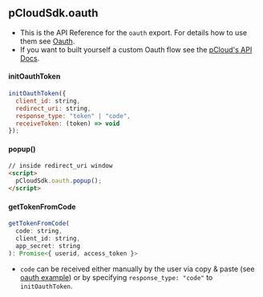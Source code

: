 ## pCloudSdk.oauth

- This is the API Reference for the `oauth` export. For details how to use them see [Oauth](oauth.md).
- If you want to built yourself a custom Oauth flow see the [pCloud's API Docs](https://docs.pcloud.com/methods/oauth_2.0/index.html).

#### initOauthToken

``` js
initOauthToken({
  client_id: string,
  redirect_uri: string,
  response_type: "token" | "code",
  receiveToken: (token) => void
});
```

#### popup()

``` html
// inside redirect_uri window
<script>
  pCloudSdk.oauth.popup();
</script>
```

#### getTokenFromCode

``` js
getTokenFromCode(
  code: string,
  client_id: string,
  app_secret: string
): Promise<{ userid, access_token }>
```

- `code` can be received either manually by the user via copy & paste (see [oauth example](../examples/node/token.js)) or by specifying `response_type: "code"` to `initOauthToken`.
